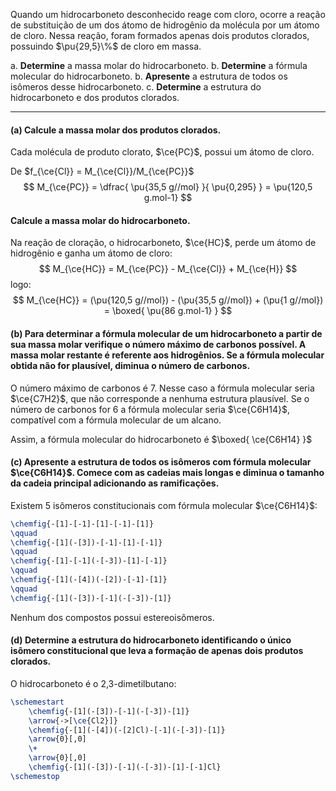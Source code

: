 Quando um hidrocarboneto desconhecido reage com cloro, ocorre a reação de substituição de um dos átomo de hidrogênio da molécula por um átomo de cloro. Nessa reação, foram formados apenas dois produtos clorados,  possuindo $\pu{29,5}\%$ de cloro em massa.

a. **Determine** a massa molar do hidrocarboneto.
b. **Determine** a fórmula molecular do hidrocarboneto.
b. **Apresente** a estrutura de todos os isômeros desse hidrocarboneto.
c. **Determine** a estrutura do hidrocarboneto e dos produtos clorados.

---

#### **(a)** Calcule a massa molar dos produtos clorados.

Cada molécula de produto clorato, $\ce{PC}$, possui um átomo de cloro.

De $f_{\ce{Cl}} = M_{\ce{Cl}}/M_{\ce{PC}}$
$$
    M_{\ce{PC}} 
        = \dfrac{ \pu{35,5 g//mol} }{ \pu{0,295} } 
        = \pu{120,5 g.mol-1}
$$

#### Calcule a massa molar do hidrocarboneto.

Na reação de cloração, o hidrocarboneto, $\ce{HC}$, perde um átomo de hidrogênio e ganha um átomo de cloro:
$$
    M_{\ce{HC}} 
        = M_{\ce{PC}} - M_{\ce{Cl}} + M_{\ce{H}}
$$
logo:
$$
    M_{\ce{HC}} 
        = (\pu{120,5 g//mol}) - (\pu{35,5 g//mol}) + (\pu{1 g//mol}) 
        = \boxed{ \pu{86 g.mol-1} }
$$

#### **(b)** Para determinar a fórmula molecular de um hidrocarboneto a partir de sua massa molar verifique o número máximo de carbonos possível. A massa molar restante é referente aos hidrogênios. Se a fórmula molecular obtida não for plausível, diminua o número de carbonos.

O número máximo de carbonos é 7. Nesse caso a fórmula molecular seria $\ce{C7H2}$, que não corresponde a nenhuma estrutura plausível. Se o número de carbonos for 6 a fórmula molecular seria $\ce{C6H14}$, compatível com a fórmula molecular de um alcano.

Assim, a fórmula molecular do hidrocarboneto é $\boxed{ \ce{C6H14} }$

#### **(c)** Apresente a estrutura de todos os isômeros com fórmula molecular $\ce{C6H14}$. Comece com as cadeias mais longas e diminua o tamanho da cadeia principal adicionando as ramificações.

Existem 5 isômeros constitucionais com fórmula molecular $\ce{C6H14}$:

```latex
\chemfig{-[1]-[-1]-[1]-[-1]-[1]}
\qquad
\chemfig{-[1](-[3])-[-1]-[1]-[-1]}
\qquad
\chemfig{-[1]-[-1](-[-3])-[1]-[-1]}
\qquad
\chemfig{-[1](-[4])(-[2])-[-1]-[1]}
\qquad
\chemfig{-[1](-[3])-[-1](-[-3])-[1]}
```

Nenhum dos compostos possui estereoisômeros.

#### **(d)** Determine a estrutura do hidrocarboneto identificando o único isômero constitucional que leva a formação de apenas dois produtos clorados.

O hidrocarboneto é o 2,3-dimetilbutano:

```latex
\schemestart
    \chemfig{-[1](-[3])-[-1](-[-3])-[1]}
    \arrow{->[\ce{Cl2}]}
    \chemfig{-[1](-[4])(-[2]Cl)-[-1](-[-3])-[1]}
    \arrow{0}[,0]
    \+
    \arrow{0}[,0]
    \chemfig{-[1](-[3])-[-1](-[-3])-[1]-[-1]Cl}
\schemestop
```